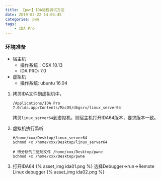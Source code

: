 ```yaml
---
title: 【pwn】IDA远程调试方法
date: 2019-02-22 14:04:45
categories: pwn
tags:
    - IDA Pro
---
```



### 环境准备

* 宿主机
  * 操作系统：OSX 10.13
  * IDA PRO: 7.0
* 虚拟机
  * 操作系统: ubuntu 16.04

1. 拷贝IDA文件到虚拟机中，

   `/Applications/IDA Pro 7.0/ida.app/Contents/MacOS/dbgsrv/linux_server64`

   拷贝`linux_server64`到虚拟机，则宿主机打开IDA64版本，要求版本一致。

2. 虚拟机执行监听

   ```shell
   #/home/xxx/Desktop/linux_server64
   $chmod +x /home/xxx/Desktop/linux_server64
   
   # 待分析的二进制文件 /home/xxx/Desktop/pwne
   $chmod +x /home/xxx/Desktop/pwne
   ```
<!-- more -->
3. 打开IDA64
    {% asset_img ida01.png %}
   选择Debugger->run->Remote Linux debugger
   {% asset_img ida02.png %}
